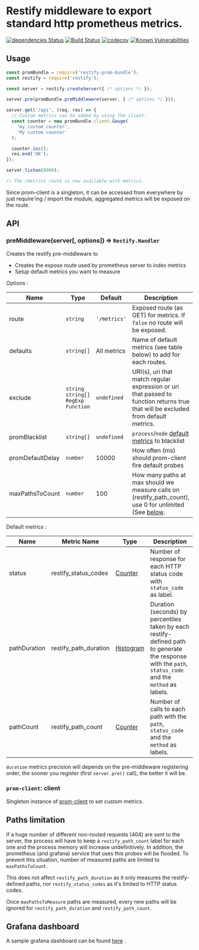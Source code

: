 # Restify middleware to export standard http prometheus metrics.

[![dependencies Status](https://david-dm.org/etf1/restify-prom-bundle/status.svg)](https://david-dm.org/etf1/restify-prom-bundle) [![Build Status](https://travis-ci.org/etf1/restify-prom-bundle.svg?branch=master)](https://travis-ci.org/etf1/restify-prom-bundle) [![codecov](https://codecov.io/gh/etf1/restify-prom-bundle/branch/master/graph/badge.svg)](https://codecov.io/gh/etf1/restify-prom-bundle) [![Known Vulnerabilities](https://snyk.io/test/github/etf1/restify-prom-bundle/badge.svg)](https://snyk.io/test/github/etf1/restify-prom-bundle)

## Usage

```js
const promBundle = require('restify-prom-bundle');
const restify = require('restify');

const server = restify.createServer({ /* options */ });

server.pre(promBundle.preMiddleware(server, { /* options */ }));

server.get('/api', (req, res) => {
  // Custom metrics can be added by using the client.
  const counter = new promBundle.client.Gauge(
    'my_custom_counter',
    'My custom counter'
  );

  counter.inc();
  res.end('OK');
});

server.listen(8000);

// The /metrics route is now available with metrics.
```

Since prom-client is a singleton, it can be accessed from everywhere by just require'ing / import the module, aggregated metrics will be exposed on the route.

## API


### preMiddleware(server[, options]) => `Restify.Handler`

Creates the restify pre-middleware to

- Creates the expose route used by prometheus server to index metrics
- Setup default metrics you want to measure

Options :

| Name               | Type        | Default      | Description |
| ---------          | ---------   | ---------    | --------- |
| route              | `string`    | `'/metrics'` | Exposed route (as GET) for metrics. If `false` no route will be exposed. |
| defaults           | `string[] ` | All metrics  | Name of default metrics (see table below) to add for each routes. |
| exclude            | `string` <br/> `string[]`  <br/> `RegExp`  <br/> `Function` | `undefined` | URI(s), uri that match regular expression or uri that passed to function returns true that will be excluded from default metrics. |
| promBlacklist      | `string[] ` | `undefined`  | `process`/`node` [default metrics](https://github.com/siimon/prom-client#default-metrics) to blacklist |
| promDefaultDelay   | `number `   | 10000        | How often (ms) should prom-client fire default probes |
| maxPathsToCount    | `number `   | 100          | How many paths at max should we measure calls on (restify_path_count), use 0 for unlimited (See [below](#paths-limitation). |

Default metrics :

| Name          | Metric Name           | Type        | Description |
| ---------     | ---------             | ---------   | ---------   |
| status        | restify_status_codes  | [Counter](https://github.com/siimon/prom-client#counter)      | Number of response for each HTTP status code with `status_code` as label. |
| pathDuration  | restify_path_duration | [Histogram](https://github.com/siimon/prom-client#histogram)  | Duration (seconds) by percentiles taken by each restify-defined path to generate the response with the `path`, `status_code` and the `method` as labels.  |
| pathCount     | restify_path_count    | [Counter](https://github.com/siimon/prom-client#counter)      | Number of calls to each path with the `path`, `status_code` and the `method` as labels. |

`duration` metrics precision will depends on the pre-middleware registering order, the sooner you register (first `server.pre()` call), the better it will be.

### `prom-client`: client

Singleton instance of [prom-client](https://github.com/siimon/prom-client) to set custom metrics.

## Paths limitation

If a huge number of different non-routed requests (404) are sent to the server, the process will have to keep a `restify_path_count` label for each one and the process memory will increase undefinitively.
In addition, the prometheus (and grafana) service that uses this probes will be flooded.
To prevent this situation, number of measured paths are limited to `maxPathsToCount`.

This does not affect `restify_path_duration` as it only measures the restify-defined paths, nor `restify_status_codes` as it's limited to HTTP status codes.

Once `maxPathsToMeasure` paths are measured, every new paths will be ignored for `restify_path_duration` and `restify_path_count`.

## Grafana dashboard

A sample grafana dashboard can be found [here](https://grafana.net/dashboards/1485) .
